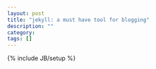 ```yaml
---
layout: post
title: "jekyll: a must have tool for blogging"
description: ""
category: 
tags: []
---
```

{% include JB/setup %}
